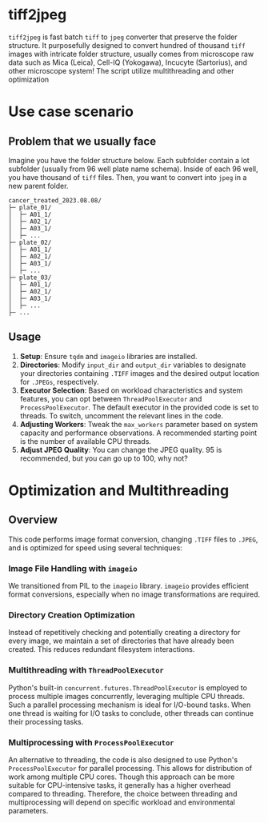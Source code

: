 # tiff2jpeg
`tiff2jpeg` is fast batch `tiff` to `jpeg` converter that preserve the folder structure. It purposefully designed to convert hundred of thousand `tiff` images with intricate folder structure, usually comes from microscope raw data such as Mica (Leica), Cell-IQ (Yokogawa), Incucyte (Sartorius), and other microscope system! The script utilize multithreading and other optimization

# Use case scenario
## Problem that we usually face
Imagine you have the folder structure below. Each subfolder contain a lot subfolder (usually from 96 well plate name schema). Inside of each 96 well, you have thousand of `tiff` files. Then, you want to convert into `jpeg` in a new parent folder. 
```
cancer_treated_2023.08.08/
├─ plate_01/
│  ├─ A01_1/
│  ├─ A02_1/
│  ├─ A03_1/
│  ├─ ...
├─ plate_02/
│  ├─ A01_1/
│  ├─ A02_1/
│  ├─ A03_1/
│  ├─ ...
├─ plate_03/
│  ├─ A01_1/
│  ├─ A02_1/
│  ├─ A03_1/
│  ├─ ...
├─ ...
```
## Usage

1. **Setup**: Ensure `tqdm` and `imageio` libraries are installed.
2. **Directories**: Modify `input_dir` and `output_dir` variables to designate your directories containing `.TIFF` images and the desired output location for `.JPEGs`, respectively.
3. **Executor Selection**: Based on workload characteristics and system features, you can opt between `ThreadPoolExecutor` and `ProcessPoolExecutor`. The default executor in the provided code is set to threads. To switch, uncomment the relevant lines in the code.
4. **Adjusting Workers**: Tweak the `max_workers` parameter based on system capacity and performance observations. A recommended starting point is the number of available CPU threads.
5. **Adjust JPEG Quality**: You can change the JPEG quality. 95 is recommended, but you can go up to 100, why not?


# Optimization and Multithreading

## Overview
This code performs image format conversion, changing `.TIFF` files to `.JPEG`, and is optimized for speed using several techniques:

### Image File Handling with `imageio`
We transitioned from PIL to the `imageio` library. `imageio` provides efficient format conversions, especially when no image transformations are required.

### Directory Creation Optimization
Instead of repetitively checking and potentially creating a directory for every image, we maintain a set of directories that have already been created. This reduces redundant filesystem interactions.

### Multithreading with `ThreadPoolExecutor`
Python's built-in `concurrent.futures.ThreadPoolExecutor` is employed to process multiple images concurrently, leveraging multiple CPU threads. Such a parallel processing mechanism is ideal for I/O-bound tasks. When one thread is waiting for I/O tasks to conclude, other threads can continue their processing tasks.

### Multiprocessing with `ProcessPoolExecutor`
An alternative to threading, the code is also designed to use Python's `ProcessPoolExecutor` for parallel processing. This allows for distribution of work among multiple CPU cores. Though this approach can be more suitable for CPU-intensive tasks, it generally has a higher overhead compared to threading. Therefore, the choice between threading and multiprocessing will depend on specific workload and environmental parameters.

